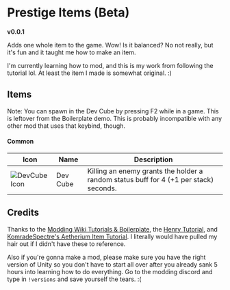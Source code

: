 # Prestige Items (Beta)
**v0.0.1**

Adds one whole item to the game. Wow! Is it balanced? No not really, but it's fun and it taught me how to make an item.

I'm currently learning how to mod, and this is my work from following the tutorial lol. At least the item I made is somewhat original. :)


## Items

Note: You can spawn in the Dev Cube by pressing F2 while in a game. This is leftover from the Boilerplate demo. This is probably incompatible with any other mod that uses that keybind, though.

#### Common
| Icon | Name | Description |
| --- | --- | --- |
| ![DevCube Icon](https://i.imgur.com/cVVPURL.png) | Dev Cube | Killing an enemy grants the holder a random status buff for 4 (+1 per stack) seconds. |
 
 ## Credits
 Thanks to the [Modding Wiki Tutorials & Boilerplate](https://risk-of-thunder.github.io/R2Wiki/Mod-Creation/Getting-Started/First-Mod/), the [Henry Tutorial](https://github.com/ArcPh1r3/HenryTutorial), and [KomradeSpectre's Aetherium Item Tutorial](https://www.youtube.com/watch?v=8TsF8elv_m0). I literally would have pulled my hair out if I didn't have these to reference.

 Also if you're gonna make a mod, please make sure you have the right version of Unity so you don't have to start all over after you already sank 5 hours into learning how to do everything. Go to the modding discord and type in `!versions` and save yourself the tears. :(